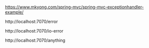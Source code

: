 https://www.mkyong.com/spring-mvc/spring-mvc-exceptionhandler-example/

http://localhost:7070/error

http://localhost:7070/io-error

http://localhost:7070/anything
